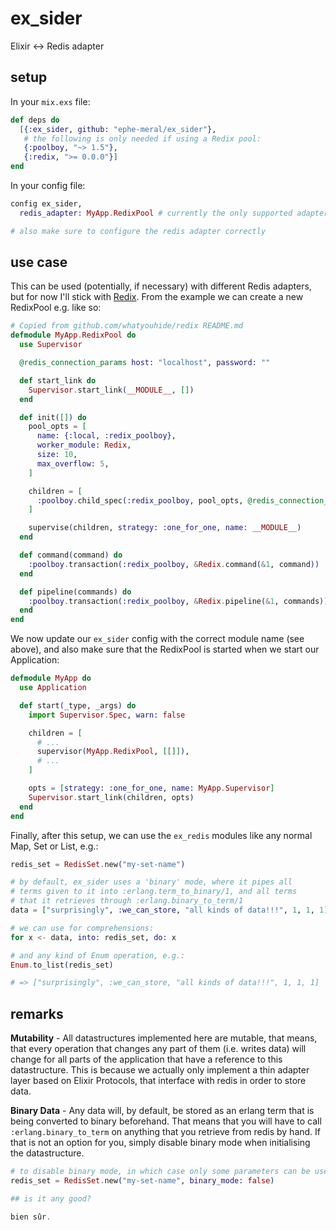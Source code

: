 # ex_sider

Elixir &lt;-> Redis adapter

## setup

In your `mix.exs` file:

```elixir
def deps do
  [{:ex_sider, github: "ephe-meral/ex_sider"},
   # the following is only needed if using a Redix pool:
   {:poolboy, "~> 1.5"},
   {:redix, ">= 0.0.0"}]
end
```

In your config file:

```elixir
config ex_sider,
  redis_adapter: MyApp.RedixPool # currently the only supported adapter, see below

# also make sure to configure the redis adapter correctly
```

## use case

This can be used (potentially, if necessary) with different Redis adapters, but for
now I'll stick with [Redix](https://github.com/whatyouhide/redix). From the example
we can create a new RedixPool e.g. like so:

```elixir
# Copied from github.com/whatyouhide/redix README.md
defmodule MyApp.RedixPool do
  use Supervisor

  @redis_connection_params host: "localhost", password: ""

  def start_link do
    Supervisor.start_link(__MODULE__, [])
  end

  def init([]) do
    pool_opts = [
      name: {:local, :redix_poolboy},
      worker_module: Redix,
      size: 10,
      max_overflow: 5,
    ]

    children = [
      :poolboy.child_spec(:redix_poolboy, pool_opts, @redis_connection_params)
    ]

    supervise(children, strategy: :one_for_one, name: __MODULE__)
  end

  def command(command) do
    :poolboy.transaction(:redix_poolboy, &Redix.command(&1, command))
  end

  def pipeline(commands) do
    :poolboy.transaction(:redix_poolboy, &Redix.pipeline(&1, commands))
  end
end
```

We now update our `ex_sider` config with the correct module name (see above), and also make sure that the RedixPool is started when we start our Application:

```elixir
defmodule MyApp do
  use Application

  def start(_type, _args) do
    import Supervisor.Spec, warn: false

    children = [
      # ...
      supervisor(MyApp.RedixPool, [[]]),
      # ...
    ]

    opts = [strategy: :one_for_one, name: MyApp.Supervisor]
    Supervisor.start_link(children, opts)
  end
end
```

Finally, after this setup, we can use the `ex_redis` modules like any normal Map, Set or List, e.g.:

```elixir
redis_set = RedisSet.new("my-set-name")

# by default, ex_sider uses a 'binary' mode, where it pipes all
# terms given to it into :erlang.term_to_binary/1, and all terms
# that it retrieves through :erlang.binary_to_term/1
data = ["surprisingly", :we_can_store, "all kinds of data!!!", 1, 1, 1]

# we can use for comprehensions:
for x <- data, into: redis_set, do: x

# and any kind of Enum operation, e.g.:
Enum.to_list(redis_set)

# => ["surprisingly", :we_can_store, "all kinds of data!!!", 1, 1, 1]
```

## remarks

**Mutability** - All datastructures implemented here are mutable, that means, that every operation that changes any part of them (i.e. writes data) will change for all parts of the application that have a reference to this datastructure. This is because we actually only implement a thin adapter layer based on Elixir Protocols, that interface with redis in order to store data.

**Binary Data** - Any data will, by default, be stored as an erlang term that is being converted to binary beforehand. That means that you will have to call `:erlang.binary_to_term` on anything that you retrieve from redis by hand. If that is not an option for you, simply disable binary mode when initialising the datastructure.

```elixir
# to disable binary mode, in which case only some parameters can be used (those that are binaries)
redis_set = RedisSet.new("my-set-name", binary_mode: false)

## is it any good?

bien sûr.
